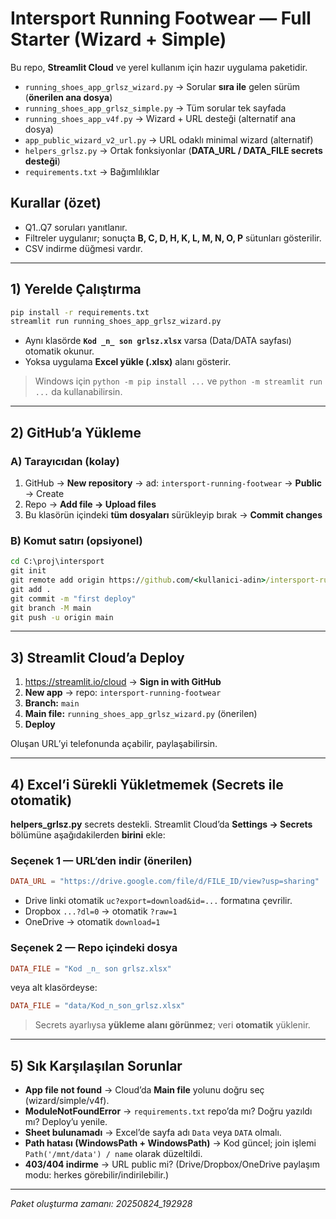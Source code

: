 
# Intersport Running Footwear — Full Starter (Wizard + Simple)

Bu repo, **Streamlit Cloud** ve yerel kullanım için hazır uygulama paketidir.
- `running_shoes_app_grlsz_wizard.py` → Sorular **sıra ile** gelen sürüm (**önerilen ana dosya**)
- `running_shoes_app_grlsz_simple.py` → Tüm sorular tek sayfada
- `running_shoes_app_v4f.py` → Wizard + URL desteği (alternatif ana dosya)
- `app_public_wizard_v2_url.py` → URL odaklı minimal wizard (alternatif)
- `helpers_grlsz.py` → Ortak fonksiyonlar (**DATA_URL / DATA_FILE secrets desteği**)
- `requirements.txt` → Bağımlılıklar

## Kurallar (özet)
- Q1..Q7 soruları yanıtlanır.
- Filtreler uygulanır; sonuçta **B, C, D, H, K, L, M, N, O, P** sütunları gösterilir.
- CSV indirme düğmesi vardır.

---

## 1) Yerelde Çalıştırma
```bat
pip install -r requirements.txt
streamlit run running_shoes_app_grlsz_wizard.py
```
- Aynı klasörde **`Kod _n_ son grlsz.xlsx`** varsa (Data/DATA sayfası) otomatik okunur.
- Yoksa uygulama **Excel yükle (.xlsx)** alanı gösterir.

> Windows için `python -m pip install ...` ve `python -m streamlit run ...` da kullanabilirsin.

---

## 2) GitHub’a Yükleme
### A) Tarayıcıdan (kolay)
1. GitHub → **New repository** → ad: `intersport-running-footwear` → **Public** → Create
2. Repo → **Add file → Upload files**
3. Bu klasörün içindeki **tüm dosyaları** sürükleyip bırak → **Commit changes**

### B) Komut satırı (opsiyonel)
```bat
cd C:\proj\intersport
git init
git remote add origin https://github.com/<kullanici-adin>/intersport-running-footwear.git
git add .
git commit -m "first deploy"
git branch -M main
git push -u origin main
```

---

## 3) Streamlit Cloud’a Deploy
1. https://streamlit.io/cloud → **Sign in with GitHub**
2. **New app** → repo: `intersport-running-footwear`
3. **Branch:** `main`
4. **Main file:** `running_shoes_app_grlsz_wizard.py`  (önerilen)
5. **Deploy**

Oluşan URL’yi telefonunda açabilir, paylaşabilirsin.

---

## 4) Excel’i Sürekli Yükletmemek (Secrets ile otomatik)
**helpers_grlsz.py** secrets destekli. Streamlit Cloud’da **Settings → Secrets** bölümüne aşağıdakilerden **birini** ekle:

### Seçenek 1 — URL’den indir (önerilen)
```toml
DATA_URL = "https://drive.google.com/file/d/FILE_ID/view?usp=sharing"
```
- Drive linki otomatik `uc?export=download&id=...` formatına çevrilir.
- Dropbox `...?dl=0` → otomatik `?raw=1`
- OneDrive → otomatik `download=1`

### Seçenek 2 — Repo içindeki dosya
```toml
DATA_FILE = "Kod _n_ son grlsz.xlsx"
```
veya alt klasördeyse:
```toml
DATA_FILE = "data/Kod_n_son_grlsz.xlsx"
```

> Secrets ayarlıysa **yükleme alanı görünmez**; veri **otomatik** yüklenir.

---

## 5) Sık Karşılaşılan Sorunlar
- **App file not found** → Cloud’da **Main file** yolunu doğru seç (wizard/simple/v4f).
- **ModuleNotFoundError** → `requirements.txt` repo’da mı? Doğru yazıldı mı? Deploy’u yenile.
- **Sheet bulunamadı** → Excel’de sayfa adı `Data` veya `DATA` olmalı.
- **Path hatası (WindowsPath + WindowsPath)** → Kod güncel; join işlemi `Path('/mnt/data') / name` olarak düzeltildi.
- **403/404 indirme** → URL public mi? (Drive/Dropbox/OneDrive paylaşım modu: herkes görebilir/indirilebilir.)

---

*Paket oluşturma zamanı: 20250824_192928*
